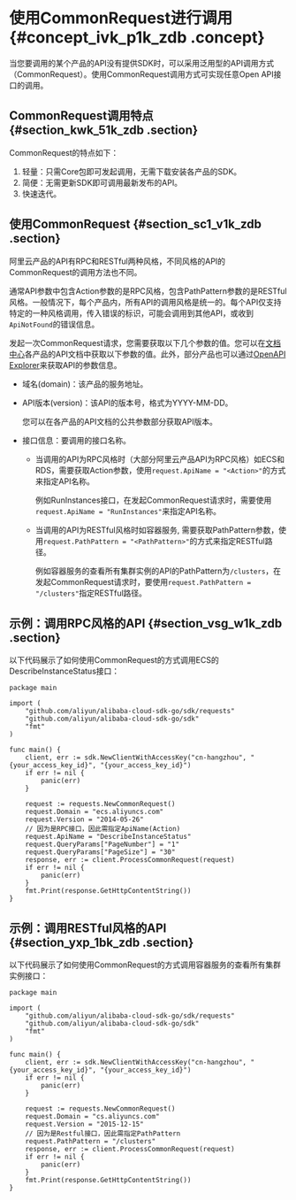 # 使用CommonRequest进行调用 {#concept_ivk_p1k_zdb .concept}

当您要调用的某个产品的API没有提供SDK时，可以采用泛用型的API调用方式（CommonRequest）。使用CommonRequest调用方式可实现任意Open API接口的调用。

## CommonRequest调用特点 {#section_kwk_51k_zdb .section}

CommonRequest的特点如下：

1.  轻量：只需Core包即可发起调用，无需下载安装各产品的SDK。
2.  简便：无需更新SDK即可调用最新发布的API。
3.  快速迭代。

## 使用CommonRequest {#section_sc1_v1k_zdb .section}

阿里云产品的API有RPC和RESTful两种风格，不同风格的API的CommonRequest的调用方法也不同。

通常API参数中包含Action参数的是RPC风格，包含PathPattern参数的是RESTful风格。一般情况下，每个产品内，所有API的调用风格是统一的。每个API仅支持特定的一种风格调用，传入错误的标识，可能会调用到其他API，或收到`ApiNotFound`的错误信息。

发起一次CommonRequest请求，您需要获取以下几个参数的值。您可以在[文档中心](https://www.alibabacloud.com/help)各产品的API文档中获取以下参数的值。此外，部分产品也可以通过[OpenAPI Explorer](https://api.aliyun.com/)来获取API的参数信息。

-   域名\(domain\)：该产品的服务地址。

-   API版本\(version\)：该API的版本号，格式为YYYY-MM-DD。

    您可以在各产品的API文档的公共参数部分获取API版本。

-   接口信息：要调用的接口名称。
    -   当调用的API为RPC风格时（大部分阿里云产品API为RPC风格）如ECS和RDS，需要获取Action参数，使用`request.ApiName = "<Action>"`的方式来指定API名称。

        例如RunInstances接口，在发起CommonRequest请求时，需要使用`request.ApiName = "RunInstances"`来指定API名称。

    -   当调用的API为RESTful风格时如容器服务, 需要获取PathPattern参数，使用`request.PathPattern = "<PathPattern>"`的方式来指定RESTful路径。

        例如容器服务的查看所有集群实例的API的PathPattern为`/clusters`，在发起CommonRequest请求时，要使用`request.PathPattern = "/clusters"`指定RESTful路径。


## 示例：调用RPC风格的API {#section_vsg_w1k_zdb .section}

以下代码展示了如何使用CommonRequest的方式调用ECS的DescribeInstanceStatus接口：

```
package main

import (
    "github.com/aliyun/alibaba-cloud-sdk-go/sdk/requests"
    "github.com/aliyun/alibaba-cloud-sdk-go/sdk"
    "fmt"
)

func main() {
    client, err := sdk.NewClientWithAccessKey("cn-hangzhou", "{your_access_key_id}", "{your_access_key_id}")
    if err != nil {
        panic(err)
    }
	
    request := requests.NewCommonRequest()
    request.Domain = "ecs.aliyuncs.com"
    request.Version = "2014-05-26"
    // 因为是RPC接口，因此需指定ApiName(Action)
    request.ApiName = "DescribeInstanceStatus"
    request.QueryParams["PageNumber"] = "1"
    request.QueryParams["PageSize"] = "30"
    response, err := client.ProcessCommonRequest(request)
    if err != nil {
        panic(err)
    }
    fmt.Print(response.GetHttpContentString())
}
```

## 示例：调用RESTful风格的API {#section_yxp_1bk_zdb .section}

以下代码展示了如何使用CommonRequest的方式调用容器服务的查看所有集群实例接口：

```
package main

import (
    "github.com/aliyun/alibaba-cloud-sdk-go/sdk/requests"
    "github.com/aliyun/alibaba-cloud-sdk-go/sdk"
    "fmt"
)

func main() {
    client, err := sdk.NewClientWithAccessKey("cn-hangzhou", "{your_access_key_id}", "{your_access_key_id}")
    if err != nil {
        panic(err)
    }
	
    request := requests.NewCommonRequest()
    request.Domain = "cs.aliyuncs.com"
    request.Version = "2015-12-15"
    // 因为是Restful接口，因此需指定PathPattern
    request.PathPattern = "/clusters"
    response, err := client.ProcessCommonRequest(request)
    if err != nil {
        panic(err)
    }
    fmt.Print(response.GetHttpContentString())
}
```

